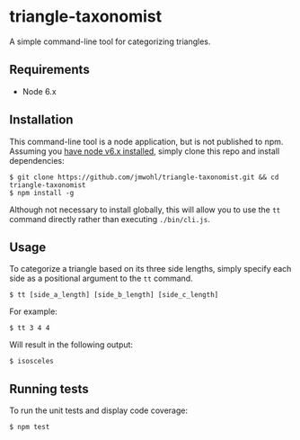# triangle-taxonomist
A simple command-line tool for categorizing triangles.

## Requirements

- Node 6.x

## Installation

This command-line tool is a node application, but is not published to npm. Assuming you [have node v6.x installed](https://nodejs.org/en/download/), simply clone this repo and install dependencies:

```terminal
$ git clone https://github.com/jmwohl/triangle-taxonomist.git && cd triangle-taxonomist
$ npm install -g
```

Although not necessary to install globally, this will allow you to use the `tt` command directly rather than executing `./bin/cli.js`.

## Usage

To categorize a triangle based on its three side lengths, simply specify each side as a positional argument to the `tt` command.

```terminal
$ tt [side_a_length] [side_b_length] [side_c_length]
```

For example:

```terminal
$ tt 3 4 4
```

Will result in the following output:

```terminal
$ isosceles
```

## Running tests

To run the unit tests and display code coverage:

```terminal
$ npm test
```
